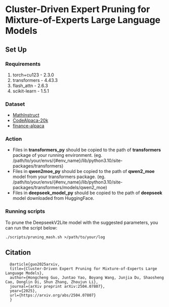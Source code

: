 # Cluster-Driven Expert Pruning for Mixture-of-Experts Large Language Models

## Set Up
### Requirements
1. torch+cu123 - 2.3.0
2. transformers - 4.43.3
3. flash_attn - 2.6.3
4. scikit-learn - 1.5.1

### Dataset
- [MathInstruct](https://huggingface.co/datasets/TIGER-Lab/MathInstruct)
- [CodeAlpaca-20k](https://huggingface.co/datasets/sahil2801/CodeAlpaca-20k)
- [finance-alpaca](https://huggingface.co/datasets/gbharti/finance-alpaca)

### Action
- Files in **transformers_py** should be copied to the path of **transformers** package of your running environment. (eg. /path/to/your/envs/{#env_name}/lib/python3.10/site-packages/transformers)
- Files in **qwen2moe_py** should be copied to the path of **qwen2_moe** model from your transformers package. (eg. /path/to/your/envs/{#env_name}/lib/python3.10/site-packages/transformers/models/qwen2_moe)
- Files in **deepseek_model_py** should be copied to the path of **deepseek** model downloaded from HuggingFace.

### Running scripts
To prune the DeepseekV2Lite model with the suggested parameters, you can run the script below:
```
./scripts/pruning_mash.sh >/path/to/your/log
```

## Citation
```
  @article{guo2025arxiv,
  title={Cluster-Driven Expert Pruning for Mixture-of-Experts Large Language Models},
  author={Hongcheng Guo, Juntao Yao, Boyang Wang, Junjia Du, Shaosheng Cao, Donglin Di, Shun Zhang, Zhoujun Li},
  journal={arXiv preprint arXiv:2504.07807},
  year={2025},
  url={https://arxiv.org/abs/2504.07807}
  }
```

